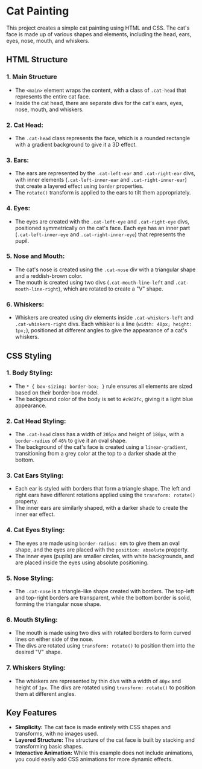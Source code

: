 # Cat Painting

This project creates a simple cat painting using HTML and CSS. The cat's face is made up of various shapes and elements, including the head, ears, eyes, nose, mouth, and whiskers.

## **HTML Structure**

### 1. **Main Structure**
   - The `<main>` element wraps the content, with a class of `.cat-head` that represents the entire cat face.
   - Inside the cat head, there are separate divs for the cat's ears, eyes, nose, mouth, and whiskers.

### 2. **Cat Head:**
   - The `.cat-head` class represents the face, which is a rounded rectangle with a gradient background to give it a 3D effect.

### 3. **Ears:**
   - The ears are represented by the `.cat-left-ear` and `.cat-right-ear` divs, with inner elements (`.cat-left-inner-ear` and `.cat-right-inner-ear`) that create a layered effect using `border` properties.
   - The `rotate()` transform is applied to the ears to tilt them appropriately.

### 4. **Eyes:**
   - The eyes are created with the `.cat-left-eye` and `.cat-right-eye` divs, positioned symmetrically on the cat's face. Each eye has an inner part (`.cat-left-inner-eye` and `.cat-right-inner-eye`) that represents the pupil.

### 5. **Nose and Mouth:**
   - The cat's nose is created using the `.cat-nose` div with a triangular shape and a reddish-brown color.
   - The mouth is created using two divs (`.cat-mouth-line-left` and `.cat-mouth-line-right`), which are rotated to create a "V" shape.

### 6. **Whiskers:**
   - Whiskers are created using div elements inside `.cat-whiskers-left` and `.cat-whiskers-right` divs. Each whisker is a line (`width: 40px; height: 1px;`), positioned at different angles to give the appearance of a cat's whiskers.

## **CSS Styling**

### 1. **Body Styling:**
   - The `* { box-sizing: border-box; }` rule ensures all elements are sized based on their border-box model.
   - The background color of the body is set to `#c9d2fc`, giving it a light blue appearance.

### 2. **Cat Head Styling:**
   - The `.cat-head` class has a width of `205px` and height of `180px`, with a `border-radius` of `46%` to give it an oval shape.
   - The background of the cat's face is created using a `linear-gradient`, transitioning from a grey color at the top to a darker shade at the bottom.

### 3. **Cat Ears Styling:**
   - Each ear is styled with borders that form a triangle shape. The left and right ears have different rotations applied using the `transform: rotate()` property.
   - The inner ears are similarly shaped, with a darker shade to create the inner ear effect.

### 4. **Cat Eyes Styling:**
   - The eyes are made using `border-radius: 60%` to give them an oval shape, and the eyes are placed with the `position: absolute` property.
   - The inner eyes (pupils) are smaller circles, with white backgrounds, and are placed inside the eyes using absolute positioning.

### 5. **Nose Styling:**
   - The `.cat-nose` is a triangle-like shape created with borders. The top-left and top-right borders are transparent, while the bottom border is solid, forming the triangular nose shape.

### 6. **Mouth Styling:**
   - The mouth is made using two divs with rotated borders to form curved lines on either side of the nose.
   - The divs are rotated using `transform: rotate()` to position them into the desired "V" shape.

### 7. **Whiskers Styling:**
   - The whiskers are represented by thin divs with a width of `40px` and height of `1px`. The divs are rotated using `transform: rotate()` to position them at different angles.

## **Key Features**

- **Simplicity:** The cat face is made entirely with CSS shapes and transforms, with no images used.
- **Layered Structure:** The structure of the cat face is built by stacking and transforming basic shapes.
- **Interactive Animation:** While this example does not include animations, you could easily add CSS animations for more dynamic effects.